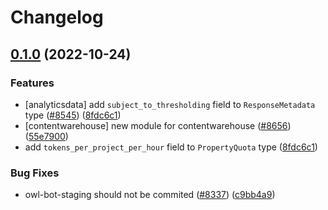 # Changelog

## [0.1.0](https://github.com/googleapis/google-cloud-java/compare/google-cloud-contentwarehouse-v0.0.1-SNAPSHOT...google-cloud-contentwarehouse-v0.1.0) (2022-10-24)


### Features

* [analyticsdata] add `subject_to_thresholding` field to `ResponseMetadata` type ([#8545](https://github.com/googleapis/google-cloud-java/issues/8545)) ([8fdc6c1](https://github.com/googleapis/google-cloud-java/commit/8fdc6c1f10f88f30f4d1407579d645f75366b4cf))
* [contentwarehouse] new module for contentwarehouse ([#8656](https://github.com/googleapis/google-cloud-java/issues/8656)) ([55e7900](https://github.com/googleapis/google-cloud-java/commit/55e790056a165e36572d2000ba9cce0d068dd19a))
* add `tokens_per_project_per_hour` field to `PropertyQuota` type ([8fdc6c1](https://github.com/googleapis/google-cloud-java/commit/8fdc6c1f10f88f30f4d1407579d645f75366b4cf))


### Bug Fixes

* owl-bot-staging should not be commited ([#8337](https://github.com/googleapis/google-cloud-java/issues/8337)) ([c9bb4a9](https://github.com/googleapis/google-cloud-java/commit/c9bb4a97aa19032b78c86c951fe9920f24ac4eec))

